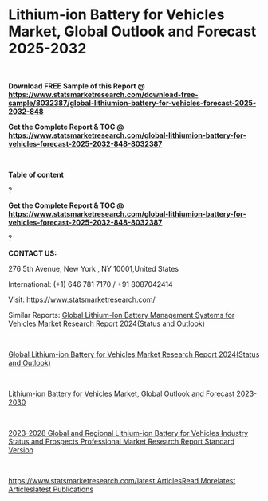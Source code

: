 <h1>Lithium-ion Battery for Vehicles Market, Global Outlook and Forecast 2025-2032</h1><br/><p><strong>Download FREE Sample of this Report @ <a href="https://www.statsmarketresearch.com/download-free-sample/8032387/global-lithiumion-battery-for-vehicles-forecast-2025-2032-848">https://www.statsmarketresearch.com/download-free-sample/8032387/global-lithiumion-battery-for-vehicles-forecast-2025-2032-848</a></strong></p>
 
 
 
 <div><b>Get the Complete Report & TOC @ <a href="https://www.statsmarketresearch.com/global-lithiumion-battery-for-vehicles-forecast-2025-2032-848-8032387">https://www.statsmarketresearch.com/global-lithiumion-battery-for-vehicles-forecast-2025-2032-848-8032387</a></b></div>
 
 
 
 <p><br />
 
 <b>Table of content</b></p>
 
 
 
 <p>? </p>
 
 
 
 <div><b>Get the Complete Report & TOC @ <a href="https://www.statsmarketresearch.com/global-lithiumion-battery-for-vehicles-forecast-2025-2032-848-8032387">https://www.statsmarketresearch.com/global-lithiumion-battery-for-vehicles-forecast-2025-2032-848-8032387</a></b></div>
 
 
 
 <p>? </p>
 
 
 
 <p><b>CONTACT US:</b><br />
 
 276 5th Avenue, New York , NY 10001,United States<br />
 
 International: (+1) 646 781 7170 / +91 8087042414<br />
 
 Visit: <a href="https://www.statsmarketresearch.com/">https://www.statsmarketresearch.com/</a><br />
 
 Similar Reports: <a href="https://www.statsmarketresearch.com/global-lithiumion-battery-for-vehicles-forecast-2025-2032-848-8032387">Global Lithium-Ion Battery Management Systems for Vehicles Market Research Report 2024(Status and Outlook)</a><br />
 
 <br />
 
 <a href="https://www.statsmarketresearch.com/global-lithiumion-battery-for-vehicles-forecast-2025-2032-848-8032387">Global Lithium-ion Battery for Vehicles Market Research Report 2024(Status and Outlook)</a><br />
 
 <br />
 
 <a href="https://www.statsmarketresearch.com/global-lithiumion-battery-for-vehicles-forecast-2025-2032-848-8032387">Lithium-ion Battery for Vehicles Market, Global Outlook and Forecast 2023-2030</a><br />
 
 <br />
 
 <a href="https://www.statsmarketresearch.com/global-lithiumion-battery-for-vehicles-forecast-2025-2032-848-8032387">2023-2028 Global and Regional Lithium-ion Battery for Vehicles Industry Status and Prospects Professional Market Research Report Standard Version</a><br />
 
 <br />
 
 <a href="https://gyeongbokgung.com">https://www.statsmarketresearch.com/</a><a href="https://hallyeomaritime.com">latest Articles</a><a href="https://jingwansa.com">Read More</a><a href="https://nguoiviet.jp/">latest Articles</a><a href="https://www.intelmarketresearch.com/">latest Publications</a></p>